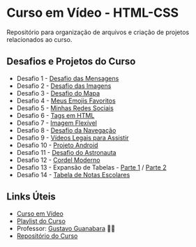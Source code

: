 # Curso em Vídeo - HTML-CSS

Repositório para organização de arquivos e criação de projetos relacionados ao curso.

## Desafios e Projetos do Curso

* Desafio 1 - [Desafio das Mensagens]()
* Desafio 2 - [Desafio das Imagens]()
* Desafio 3 - [Desafio do Mapa]()
* Desafio 4 - [Meus Emojis Favoritos]()
* Desafio 5 - [Minhas Redes Sociais]()
* Desafio 6 - [Tags em HTML]()
* Desafio 7 - [Imagem Flexível]()
* Desafio 8 - [Desafio da Navegação]()
* Desafio 9 - [Vídeos Legais para Assistir]()
* Desafio 10 - [Projeto Android]()
* Desafio 11 - [Desafio do Astronauta]()
* Desafio 12 - [Cordel Moderno]()
* Desafio 13 - Expansão de Tabelas - [Parte 1]() / [Parte 2]()
* Desafio 14 - [Tabela de Notas Escolares]()

## Links Úteis

* [Curso em Vídeo](https://www.cursoemvideo.com/)
* [Playlist do Curso](https://www.youtube.com/playlist?list=PLHz_AreHm4dkZ9-atkcmcBaMZdmLHft8n)
* Professor: [Gustavo Guanabara](https://github.com/gustavoguanabara) 🖖🏻
* [Repositório do Curso](https://github.com/gustavoguanabara/html-css)

